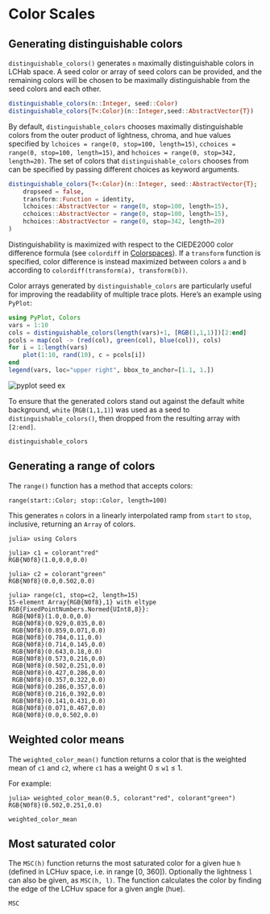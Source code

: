 # Color Scales

## Generating distinguishable colors

`distinguishable_colors()` generates `n` maximally distinguishable colors in LCHab space. A seed color or array of seed colors can be provided, and the remaining colors will be chosen to be maximally distinguishable from the seed colors and each other.

```julia
distinguishable_colors(n::Integer, seed::Color)
distinguishable_colors{T<:Color}(n::Integer,seed::AbstractVector{T})
```

By default, `distinguishable_colors` chooses maximally distinguishable colors from the outer product of lightness, chroma, and hue values specified by `lchoices = range(0, stop=100, length=15)`, `cchoices = range(0, stop=100, length=15)`, and `hchoices = range(0, stop=342, length=20)`. The set of colors that `distinguishable_colors` chooses from can be specified by passing different choices as keyword arguments.

```julia
distinguishable_colors{T<:Color}(n::Integer, seed::AbstractVector{T};
    dropseed = false,
    transform::Function = identity,
    lchoices::AbstractVector = range(0, stop=100, length=15),
    cchoices::AbstractVector = range(0, stop=100, length=15),
    hchoices::AbstractVector = range(0, stop=342, length=20)
)
```

Distinguishability is maximized with respect to the CIEDE2000 color difference formula (see `colordiff` in [Colorspaces](@ref)). If a `transform` function is specified, color difference is instead maximized between colors `a` and `b` according to `colordiff(transform(a), transform(b))`.

Color arrays generated by `distinguishable_colors` are particularly useful for improving the readability of multiple trace plots. Here’s an example using `PyPlot`:

```julia
using PyPlot, Colors
vars = 1:10
cols = distinguishable_colors(length(vars)+1, [RGB(1,1,1)])[2:end]
pcols = map(col -> (red(col), green(col), blue(col)), cols)
for i = 1:length(vars)
    plot(1:10, rand(10), c = pcols[i])
end
legend(vars, loc="upper right", bbox_to_anchor=[1.1, 1.])
```
![pyplot seed ex](assets/figures/pyplot-seed-dcols.png)

To ensure that the generated colors stand out against the default white background, `white` (`RGB(1,1,1)`) was used as a seed to `distinguishable_colors()`, then dropped from the resulting array with `[2:end]`.

```@docs
distinguishable_colors
```

## Generating a range of colors

The `range()` function has a method that accepts colors:

`range(start::Color; stop::Color, length=100)`

This generates `n` colors in a linearly interpolated ramp from `start` to
`stop`, inclusive, returning an `Array` of colors.

```jldoctest example
julia> using Colors

julia> c1 = colorant"red"
RGB{N0f8}(1.0,0.0,0.0)

julia> c2 = colorant"green"
RGB{N0f8}(0.0,0.502,0.0)

julia> range(c1, stop=c2, length=15)
15-element Array{RGB{N0f8},1} with eltype RGB{FixedPointNumbers.Normed{UInt8,8}}:
 RGB{N0f8}(1.0,0.0,0.0)
 RGB{N0f8}(0.929,0.035,0.0)
 RGB{N0f8}(0.859,0.071,0.0)
 RGB{N0f8}(0.784,0.11,0.0)
 RGB{N0f8}(0.714,0.145,0.0)
 RGB{N0f8}(0.643,0.18,0.0)
 RGB{N0f8}(0.573,0.216,0.0)
 RGB{N0f8}(0.502,0.251,0.0)
 RGB{N0f8}(0.427,0.286,0.0)
 RGB{N0f8}(0.357,0.322,0.0)
 RGB{N0f8}(0.286,0.357,0.0)
 RGB{N0f8}(0.216,0.392,0.0)
 RGB{N0f8}(0.141,0.431,0.0)
 RGB{N0f8}(0.071,0.467,0.0)
 RGB{N0f8}(0.0,0.502,0.0)
```

## Weighted color means

The `weighted_color_mean()` function returns a color that is the weighted mean of `c1` and `c2`, where `c1` has a weight 0 ≤ `w1` ≤ 1.

For example:

```jldoctest example
julia> weighted_color_mean(0.5, colorant"red", colorant"green")
RGB{N0f8}(0.502,0.251,0.0)
```

```@docs
weighted_color_mean
```

## Most saturated color


The `MSC(h)` function returns the most saturated color for a given hue `h` (defined in LCHuv space, i.e. in range [0, 360]). Optionally the lightness `l` can also be given, as `MSC(h, l)`. The function calculates the color by finding the edge of the LCHuv space for a given angle (hue).

```@docs
MSC
```
